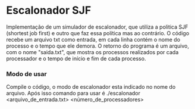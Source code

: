 # Escalonador SJF
Implementação de um simulador de escalonador, que utiliza a politica SJF (shortest job first) e outro que faz essa política mas ao contrário. O código recebe um arquivo txt como entrada, em cada linha contém o nome do processo e o tempo que ele demora. O retorno do programa é um arquivo, com o nome "saida.txt", que mostra os processos realizados por cada processador e o tempo de início e fim de cada processo. 

### Modo de usar
Compile o código, o modo de escalonador esta indicado no nome do arquivo. Após isso comando para usar é ./escalonador <arquivo_de_entrada.txt> <número_de_processadores> 
